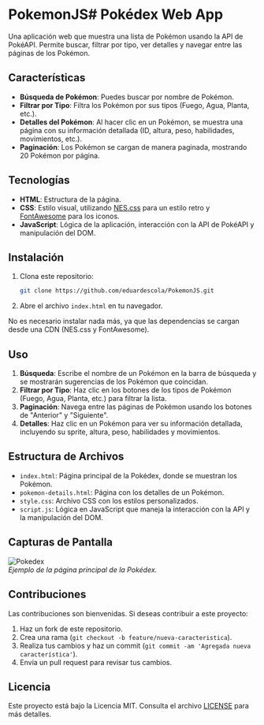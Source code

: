 # PokemonJS# Pokédex Web App

Una aplicación web que muestra una lista de Pokémon usando la API de PokéAPI. Permite buscar, filtrar por tipo, ver detalles y navegar entre las páginas de los Pokémon.

## Características

- **Búsqueda de Pokémon**: Puedes buscar por nombre de Pokémon.
- **Filtrar por Tipo**: Filtra los Pokémon por sus tipos (Fuego, Agua, Planta, etc.).
- **Detalles del Pokémon**: Al hacer clic en un Pokémon, se muestra una página con su información detallada (ID, altura, peso, habilidades, movimientos, etc.).
- **Paginación**: Los Pokémon se cargan de manera paginada, mostrando 20 Pokémon por página.

## Tecnologías

- **HTML**: Estructura de la página.
- **CSS**: Estilo visual, utilizando [NES.css](https://nostalgic-css.github.io/NES.css/) para un estilo retro y [FontAwesome](https://fontawesome.com/) para los iconos.
- **JavaScript**: Lógica de la aplicación, interacción con la API de PokéAPI y manipulación del DOM.

## Instalación

1. Clona este repositorio:
    ```bash
    git clone https://github.com/eduardescola/PokemonJS.git
    ```

2. Abre el archivo `index.html` en tu navegador.

No es necesario instalar nada más, ya que las dependencias se cargan desde una CDN (NES.css y FontAwesome).

## Uso

1. **Búsqueda**: Escribe el nombre de un Pokémon en la barra de búsqueda y se mostrarán sugerencias de los Pokémon que coincidan.
2. **Filtrar por Tipo**: Haz clic en los botones de los tipos de Pokémon (Fuego, Agua, Planta, etc.) para filtrar la lista.
3. **Paginación**: Navega entre las páginas de Pokémon usando los botones de "Anterior" y "Siguiente".
4. **Detalles**: Haz clic en un Pokémon para ver su información detallada, incluyendo su sprite, altura, peso, habilidades y movimientos.

## Estructura de Archivos

- `index.html`: Página principal de la Pokédex, donde se muestran los Pokémon.
- `pokemon-details.html`: Página con los detalles de un Pokémon.
- `style.css`: Archivo CSS con los estilos personalizados.
- `script.js`: Lógica en JavaScript que maneja la interacción con la API y la manipulación del DOM.

## Capturas de Pantalla

![Pokedex](https://via.placeholder.com/600x400.png)  
_Ejemplo de la página principal de la Pokédex._

## Contribuciones

Las contribuciones son bienvenidas. Si deseas contribuir a este proyecto:

1. Haz un fork de este repositorio.
2. Crea una rama (`git checkout -b feature/nueva-caracteristica`).
3. Realiza tus cambios y haz un commit (`git commit -am 'Agregada nueva característica'`).
4. Envía un pull request para revisar tus cambios.

## Licencia

Este proyecto está bajo la Licencia MIT. Consulta el archivo [LICENSE](LICENSE) para más detalles.
